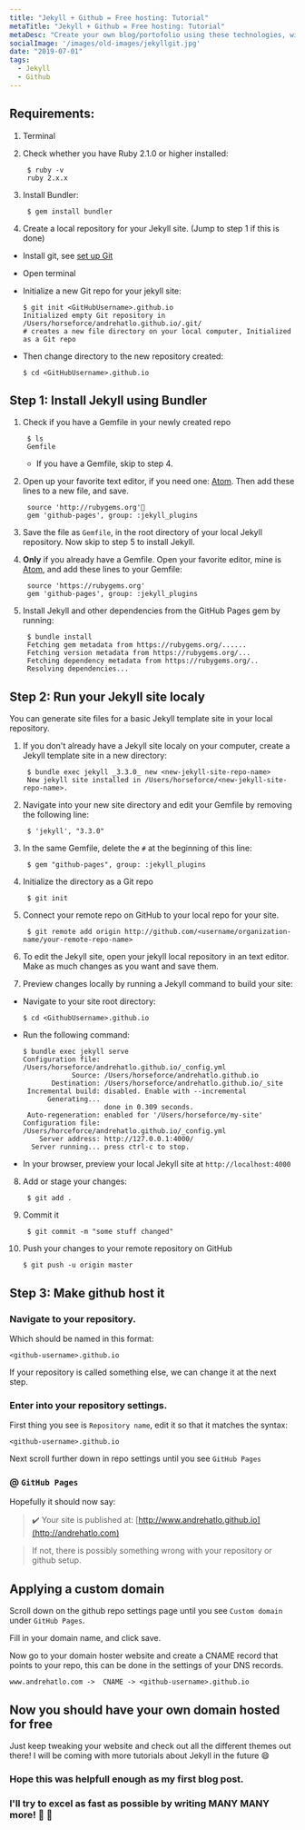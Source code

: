 ```yaml
---
title: "Jekyll + Github = Free hosting: Tutorial"
metaTitle: "Jekyll + Github = Free hosting: Tutorial"
metaDesc: "Create your own blog/portofolio using these technologies, with no hosting fee!"
socialImage: '/images/old-images/jekyllgit.jpg'
date: "2019-07-01"
tags: 
  - Jekyll
  - Github
---
```


## Requirements:

1. Terminal
2. Check whether you have Ruby 2.1.0 or higher installed:

        $ ruby -v
        ruby 2.x.x

3. Install Bundler:

        $ gem install bundler

4. Create a local repository for your Jekyll site. (Jump to step 1 if this is done)

  * Install git, see [set up Git](https://help.github.com/articles/set-up-git/)
  * Open terminal
  * Initialize a new Git repo for your jekyll site:


        $ git init <GitHubUsername>.github.io
        Initialized empty Git repository in /Users/horseforce/andrehatlo.github.io/.git/
        # creates a new file directory on your local computer, Initialized as a Git repo


  * Then change directory to the new repository created:

        $ cd <GitHubUsername>.github.io


## Step 1: Install Jekyll using Bundler

1. Check if you have a Gemfile in your newly created repo

        $ ls
        Gemfile


    * If you have a Gemfile, skip to step 4.

2. Open up your favorite text editor, if you need one: [Atom](https://atom.io/). Then add these lines to a new file, and save.


        source 'http://rubygems.org'
        gem 'github-pages', group: :jekyll_plugins


3. Save the file as `Gemfile`, in the root directory of your local Jekyll repository. Now skip to step 5 to install Jekyll.

4. **Only** if you already have a Gemfile. Open your favorite editor, mine is [Atom](https://atom.io/), and add these lines to your Gemfile:


        source 'https://rubygems.org'
        gem 'github-pages', group: :jekyll_plugins


5. Install Jekyll and other dependencies from the GitHub Pages gem by running:


        $ bundle install
        Fetching gem metadata from https://rubygems.org/......
        Fetching version metadata from https://rubygems.org/...
        Fetching dependency metadata from https://rubygems.org/..
        Resolving dependencies...


## Step 2: Run your Jekyll site localy

You can generate site files for a basic Jekyll template site in your local repository.

1. If you don't already have a Jekyll site localy on your computer, create a Jekyll template site in a new directory:


        $ bundle exec jekyll _3.3.0_ new <new-jekyll-site-repo-name>
        New jekyll site installed in /Users/horseforce/<new-jekyll-site-repo-name>.


2. Navigate into your new site directory and edit your Gemfile by removing the following line:


        $ 'jekyll', "3.3.0"


3. In the same Gemfile, delete the `#` at the beginning of this line:


        $ gem "github-pages", group: :jekyll_plugins


4. Initialize the directory as a Git repo


        $ git init


5. Connect your remote repo on GitHub to your local repo for your site.


        $ git remote add origin http://github.com/<username/organization-name/your-remote-repo-name>


6. To edit the Jekyll site, open your jekyll local repository in an text editor. Make as much changes as you want and save them.

7. Preview changes locally by running a Jekyll command to build your site:

  * Navigate to your site root directory:


        $ cd <GithubUsername>.github.io


  * Run the following command:

    ```
    $ bundle exec jekyll serve
    Configuration file: /Users/horseforce/andrehatlo.github.io/_config.yml
                Source: /Users/horseforce/andrehatlo.github.io
           Destination: /Users/horseforce/andrehatlo.github.io/_site
     Incremental build: disabled. Enable with --incremental
          Generating...
                        done in 0.309 seconds.
     Auto-regeneration: enabled for '/Users/horseforce/my-site'
    Configuration file: /Users/horceforce/andrehatlo.github.io/_config.yml
        Server address: http://127.0.0.1:4000/
      Server running... press ctrl-c to stop.
    ```

  * In your browser, preview your local Jekyll site at `http://localhost:4000`

8. Add or stage your changes:


        $ git add .


9. Commit it


        $ git commit -m "some stuff changed"


10. Push your changes to your remote repository on GitHub


        $ git push -u origin master



## Step 3: Make github host it

### Navigate to your repository.

Which should be named in this format:

    <github-username>.github.io

If your repository is called something else, we can change it at the next step.

### Enter into your repository settings.

First thing you see is `Repository name`, edit it so that it matches the syntax:

    <github-username>.github.io

Next scroll further down in repo settings until you see `GitHub Pages`

### @ `GitHub Pages`

Hopefully it should now say:

> :heavy_check_mark: Your site is published at: [http://www.andrehatlo.github.io](http://andrehatlo.com)

> If not, there is possibly something wrong with your repository or github setup.

## Applying a custom domain

Scroll down on the github repo settings page until you see `Custom domain` under `GitHub Pages`.

Fill in your domain name, and click save.

Now go to your domain hoster website and create a CNAME record that points to your repo, this can be done in the settings of your DNS records.


    www.andrehatlo.com ->  CNAME -> <github-username>.github.io


## Now you should have your own domain hosted for free


Just keep tweaking your website and check out all the different themes out there! I will be coming with more tutorials about Jekyll in the future :smile:


### Hope this was helpfull enough as my first blog post.
### I'll try to excel as fast as possible by writing MANY MANY more! :wave: :wave:

